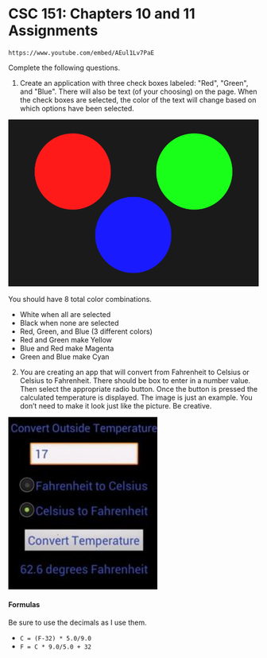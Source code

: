 # CSC 151: Chapters 10 and 11 Assignments

```|{type:'youtube'}
https://www.youtube.com/embed/AEul1Lv7PaE
```

Complete the following questions.

1. Create an application with three check boxes labeled: "Red", "Green", and "Blue". There will also be text (of your choosing) on the page. When the check boxes are selected, the color of the text will change based on which options have been selected.

<div class="mx-auto" style="max-width: 600px;">

![img](imgs/assignment-colors.gif)

</div>

You should have 8 total color combinations.
- White when all are selected
- Black when none are selected
- Red, Green, and Blue (3 different colors)
- Red and Green make Yellow
- Blue and Red make Magenta
- Green and Blue make Cyan


2. You are creating an app that will convert from Fahrenheit to Celsius or Celsius to Fahrenheit. There should be box to enter in a number value. Then select the appropriate radio button. Once the button is pressed the calculated temperature is displayed. The image is just an example. You don’t need to make it look just like the picture. Be creative.

<div class="mx-auto" style="max-width: 300px;">

![img](imgs/assignment-F2C.png)

</div>

#### Formulas

Be sure to use the decimals as I use them. 
- `C = (F-32) * 5.0/9.0`
- `F = C * 9.0/5.0 + 32`
